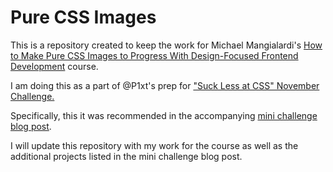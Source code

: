 # Pure CSS Images

This is a repository created to keep the work for Michael Mangialardi's [How to Make Pure CSS Images to Progress With Design-Focused Frontend Development](https://coding-artist.teachable.com/p/how-to-make-pure-css-images) course.

I am doing this as a part of @P1xt's prep for ["Suck Less at CSS" November Challenge.](https://medium.com/p1xts-blog/lets-make-november-suck-less-at-css-month-7fa7c80b5387)

Specifically, this it was recommended in the accompanying [mini challenge blog post](https://medium.com/p1xts-blog/mini-challenge-prep-for-suck-less-at-css-november-b04b30799ef6).

I will update this repository with my work for the course as well as the additional projects listed in the mini challenge blog post.
